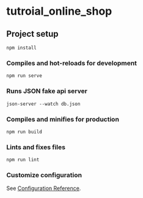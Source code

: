 # tutroial_online_shop

## Project setup
```
npm install
```

### Compiles and hot-reloads for development
```
npm run serve
```

### Runs JSON fake api server
```
json-server --watch db.json

```

### Compiles and minifies for production
```
npm run build
```

### Lints and fixes files
```
npm run lint
```

### Customize configuration
See [Configuration Reference](https://cli.vuejs.org/config/).
